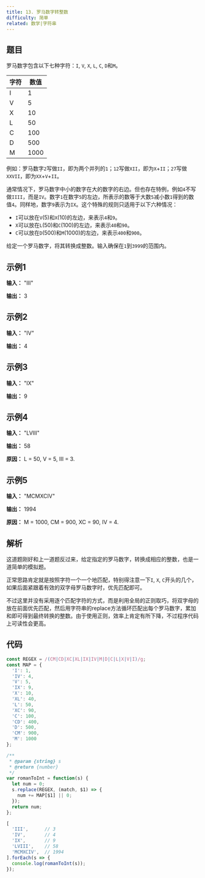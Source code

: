 ```yaml
---
title: 13. 罗马数字转整数
difficulty: 简单
related: 数学|字符串
---
```


## 题目

罗马数字包含以下七种字符：`I`, `V`, `X`, `L`, `C`, `D`和`M`。

|字符|数值|
|---|----|
|I|1|
|V|5|
|X|10|
|L|50|
|C|100|
|D|500|
|M|1000|

例如：罗马数字`2`写做`II`，即为两个并列的`1`；`12`写做`XII`，即为`X`+`II`；`27`写做`XXVII`，即为`XX`+`V`+`II`。

通常情况下，罗马数字中小的数字在大的数字的右边。但也存在特例，例如`4`不写做`IIII`，而是`IV`。数字`1`在数字`5`的左边，所表示的数等于大数`5`减小数`1`得到的数值`4`。同样地，数字`9`表示为`IX`。这个特殊的规则只适用于以下六种情况：

- `I`可以放在`V`(5)和`X`(10)的左边，来表示`4`和`9`。
- `X`可以放在`L`(50)和`C`(100)的左边，来表示`40`和`90`。 
- `C`可以放在`D`(500)和`M`(1000)的左边，来表示`400`和`900`。

给定一个罗马数字，将其转换成整数。输入确保在`1`到`3999`的范围内。

## 示例1

**输入：** "III"

**输出：** 3

## 示例2

**输入：** "IV"

**输出：** 4

## 示例3

**输入：** "IX"

**输出：** 9

## 示例4

**输入：** "LVIII"

**输出：** 58

**原因：** L = 50, V = 5, III = 3.

## 示例5

**输入：** "MCMXCIV"

**输出：** 1994

**原因：** M = 1000, CM = 900, XC = 90, IV = 4.

## 解析

这道题刚好和上一道题反过来，给定指定的罗马数字，转换成相应的整数，也是一道简单的模拟题。

正常思路肯定就是按照字符一个一个地匹配，特别得注意一下`I`, `X`, `C`开头的几个，如果后面紧跟着有效的双字母罗马数字时，优先匹配即可。

不过这里并没有采用逐个匹配字符的方式，而是利用全局的正则取巧，将双字母的放在前面优先匹配，然后用字符串的replace方法循环匹配出每个罗马数字，累加和即可得到最终转换的整数。由于使用正则，效率上肯定有所下降，不过程序代码上可读性会更高。

## 代码

```javascript
const REGEX = /(CM|CD|XC|XL|IX|IV|M|D|C|L|X|V|I)/g;
const MAP = {
  'I': 1,
  'IV': 4,
  'V': 5,
  'IX': 9,
  'X': 10,
  'XL': 40,
  'L': 50,
  'XC': 90,
  'C': 100,
  'CD': 400,
  'D': 500,
  'CM': 900,
  'M': 1000
};

/**
 * @param {string} s
 * @return {number}
 */
var romanToInt = function(s) {
  let num = 0;
  s.replace(REGEX, (match, $1) => {
    num += MAP[$1] || 0;
  });
  return num;
};

[
  'III',      // 3
  'IV',       // 4
  'IX',       // 9
  'LVIII',    // 58
  'MCMXCIV',  // 1994
].forEach(s => {
  console.log(romanToInt(s));
});
```